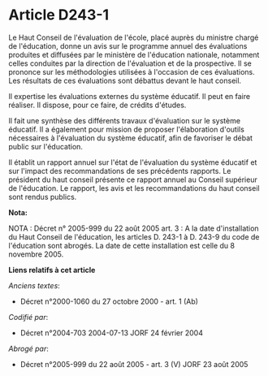 # Article D243-1

Le Haut Conseil de l'évaluation de l'école, placé auprès du ministre chargé de l'éducation, donne un avis sur le programme
annuel des évaluations produites et diffusées par le ministère de l'éducation nationale, notamment celles conduites par la
direction de l'évaluation et de la prospective. Il se prononce sur les méthodologies utilisées à l'occasion de ces
évaluations. Les résultats de ces évaluations sont débattus devant le haut conseil.

Il expertise les évaluations externes du système éducatif. Il peut en faire réaliser. Il dispose, pour ce faire, de crédits
d'études.

Il fait une synthèse des différents travaux d'évaluation sur le système éducatif. Il a également pour mission de proposer
l'élaboration d'outils nécessaires à l'évaluation du système éducatif, afin de favoriser le débat public sur l'éducation.

Il établit un rapport annuel sur l'état de l'évaluation du système éducatif et sur l'impact des recommandations de ses
précédents rapports. Le président du haut conseil présente ce rapport annuel au Conseil supérieur de l'éducation. Le rapport,
les avis et les recommandations du haut conseil sont rendus publics.

**Nota:**

NOTA : Décret n° 2005-999 du 22 août 2005 art. 3 : A la date d'installation du Haut Conseil de l'éducation, les articles D.
243-1 à D. 243-9 du code de l'éducation sont abrogés. La date de cette installation est celle du 8 novembre 2005.

**Liens relatifs à cet article**

_Anciens textes_:

  - Décret n°2000-1060 du 27 octobre 2000 - art. 1 (Ab)

_Codifié par_:

  - Décret n°2004-703 2004-07-13 JORF 24 février 2004

_Abrogé par_:

  - Décret n°2005-999 du 22 août 2005 - art. 3 (V) JORF 23 août 2005
